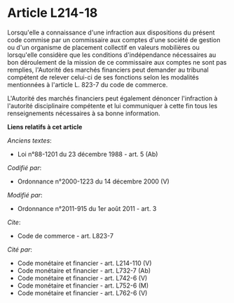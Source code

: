 # Article L214-18

Lorsqu'elle a connaissance d'une infraction aux dispositions du présent code commise par un commissaire aux comptes d'une
société de gestion ou d'un organisme de placement collectif en valeurs mobilières ou lorsqu'elle considère que les conditions
d'indépendance nécessaires au bon déroulement de la mission de ce commissaire aux comptes ne sont pas remplies, l'Autorité
des marchés financiers peut demander au tribunal compétent de relever celui-ci de ses fonctions selon les modalités
mentionnées à l'article L. 823-7 du code de commerce.

L'Autorité des marchés financiers peut également dénoncer l'infraction à l'autorité disciplinaire compétente et lui
communiquer à cette fin tous les renseignements nécessaires à sa bonne information.

**Liens relatifs à cet article**

_Anciens textes_:

  - Loi n°88-1201 du 23 décembre 1988 - art. 5 (Ab)

_Codifié par_:

  - Ordonnance n°2000-1223 du 14 décembre 2000 (V)

_Modifié par_:

  - Ordonnance n°2011-915 du 1er août 2011 - art. 3

_Cite_:

  - Code de commerce - art. L823-7

_Cité par_:

  - Code monétaire et financier - art. L214-110 (V)
  - Code monétaire et financier - art. L732-7 (Ab)
  - Code monétaire et financier - art. L742-6 (V)
  - Code monétaire et financier - art. L752-6 (M)
  - Code monétaire et financier - art. L762-6 (V)

